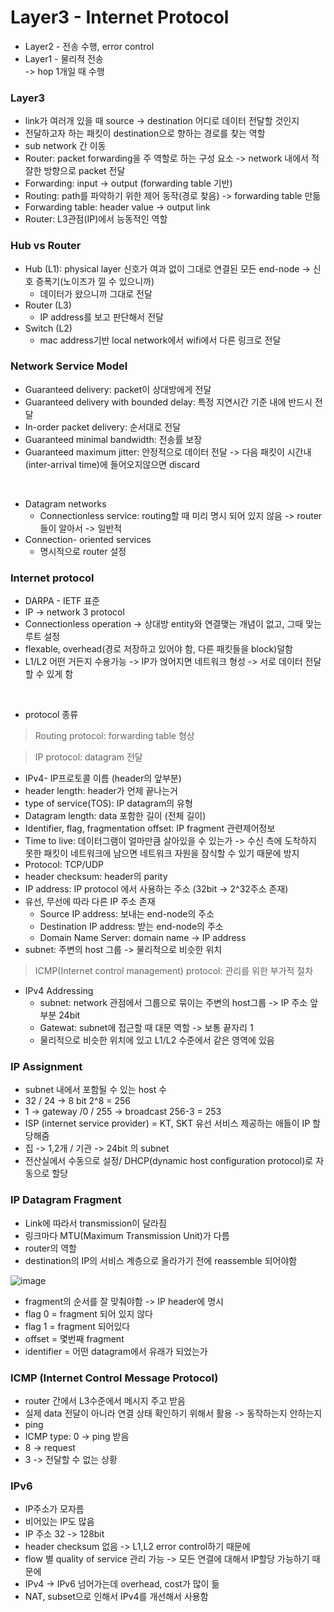 # Layer3 - Internet Protocol  

- Layer2 - 전송 수행, error control  
- Layer1 - 물리적 전송  
-> hop 1개일 때 수행  

### Layer3
- link가 여러개 있을 때 source -> destination 어디로 데이터 전달할 것인지  
- 전달하고자 하는 패킷이 destination으로 향하는 경로를 찾는 역할  
- sub network 간 이동
- Router: packet forwarding을 주 역할로 하는 구성 요소 -> network 내에서 적잘한 방향으로 packet 전달
- Forwarding: input -> output (forwarding table 기반)
- Routing: path를 파악하기 위한 제어 동작(경로 찾음) -> forwarding table 만듦  
- Forwarding table: header value -> output link
- Router: L3관점(IP)에서 능동적인 역할  

### Hub vs Router
- Hub (L1): physical layer 신호가 여과 없이 그대로 연결된 모든 end-node -> 신호 증폭기(노이즈가 낄 수 있으니까)  
  - 데이터가 왔으니까 그대로 전달  
- Router (L3)  
  - IP address를 보고 판단해서 전달
- Switch (L2)
  - mac address기반 local network에서 wifi에서 다른 링크로 전달  

### Network Service Model
- Guaranteed delivery: packet이 상대방에게 전달
- Guaranteed delivery with bounded delay: 특정 지연시간 기준 내에 반드시 전달
- In-order packet delivery: 순서대로 전달
- Guaranteed minimal bandwidth: 전송률 보장
- Guaranteed maximum jitter: 안정적으로 데이터 전달 -> 다음 패킷이 시간내(inter-arrival time)에 들어오지않으면 discard  
<br>

- Datagram networks
  - Connectionless service: routing할 때 미리 명시 되어 있지 않음 -> router들이 알아서 -> 일반적
- Connection- oriented services
  - 명시적으로 router 설정  

### Internet protocol
- DARPA - IETF 표준
- IP -> network 3 protocol
- Connectionless operation -> 상대방 entity와 연결맺는 개념이 없고, 그때 맞는 루트 설정  
- flexable, overhead(경로 저장하고 있어야 함, 다른 패킷들을 block)덜함
- L1/L2 어떤 거든지 수용가능 -> IP가 얹어지면 네트워크 형성 -> 서로 데이터 전달할 수 있게 함  

<br>  

- protocol 종류  
> Routing protocol: forwarding table 형상  

> IP protocol: datagram 전달    
- IPv4- IP프로토콜 이름 (header의 앞부분)
- header length: header가 언제 끝나는거
- type of service(TOS): IP datagram의 유형
- Datagram length: data 포함한 길이 (전체 길이)
- Identifier, flag, fragmentation offset: IP fragment 관련제어정보
- Time to live: 데이터그램이 얼마만큼 살아있을 수 있는가 -> 수신 측에 도착하지 못한 패킷이 네트워크에 남으면 네트워크 자원을 잠식할 수 있기 때문에 방지  
- Protocol: TCP/UDP  
- header checksum: header의 parity  
- IP address: IP protocol 에서 사용하는 주소 (32bit -> 2^32주소 존재)    
- 유선, 무선에 따라 다른 IP 주소 존재  
  - Source IP address: 보내는 end-node의 주소    
  - Destination IP address: 받는 end-node의 주소    
  - Domain Name Server: domain name -> IP address    
- subnet: 주변의 host 그룹 -> 물리적으로 비슷한 위치  

> ICMP(Internet control management) protocol: 관리를 위한 부가적 절차    

- IPv4 Addressing
  - subnet: network 관점에서 그룹으로 묶이는 주변의 host그룹 -> IP 주소 앞부분 24bit
  - Gatewat: subnet에 접근할 때 대문 역할 -> 보통 끝자리 1
  - 물리적으로 비슷한 위치에 있고 L1/L2 수준에서 같은 영역에 있음

### IP Assignment
  - subnet 내에서 포함될 수 있는 host 수
  - 32 / 24 -> 8 bit 2^8 = 256
  - 1 -> gateway /0 / 255 -> broadcast 256-3 = 253
  - ISP (internet service provider) = KT, SKT 유선 서비스 제공하는 애들이 IP 할당해줌
  - 집 -> 1,2개 / 기관 -> 24bit 의 subnet
  - 전산실에서 수동으로 설정/ DHCP(dynamic host configuration protocol)로 자동으로 할당

### IP Datagram Fragment
- Link에 따라서 transmission이 달라짐
- 링크마다 MTU(Maximum Transmission Unit)가 다름
- router의 역할
- destination의 IP의 서비스 계층으로 올라가기 전에 reassemble 되어야함

![image](https://user-images.githubusercontent.com/50178026/114542196-9beb9d00-9c92-11eb-8b0e-ff7ccd340616.png)

- fragment의 순서를 잘 맞춰야함 -> IP header에 명시  
- flag 0 = fragment 되어 있지 않다  
- flag 1 = fragment 되어있다  
- offset = 몇번째 fragment  
- identifier = 어떤 datagram에서 유래가 되었는가  

### ICMP (Internet Control Message Protocol)
- router 간에서 L3수준에서 메시지 주고 받음
- 실제 data 전달이 아니라 연결 상태 확인하기 위해서 활용 -> 동작하는지 안하는지  
- ping
- ICMP type: 0 -> ping 받음
- 8 -> request
- 3 -> 전달할 수 없는 상황

### IPv6  
- IP주소가 모자름  
- 비어있는 IP도 많음  
- IP 주소 32 -> 128bit  
- header checksum 없음 -> L1,L2 error control하기 때문에    
- flow 별 quality of service 관리 가능 -> 모든 연결에 대해서 IP할당 가능하기 때문에   
- IPv4 -> IPv6 넘어가는데 overhead, cost가 많이 듦  
- NAT, subset으로 인해서 IPv4를 개선해서 사용함  
